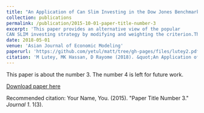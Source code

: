 ```yaml
---
title: "An Application of Can Slim Investing in the Dow Jones Benchmark"
collection: publications
permalink: /publication/2015-10-01-paper-title-number-3
excerpt: 'This paper provides an alternative view of the popular
CAN SLIM investing strategy by modifying and weighting the criterion.The study finds that the system outperforms the market on a risk adjustedbasis in all three time frames and holds a high R Squared for each timeframe.'
date: 2018-05-01
venue: 'Asian Journal of Economic Modeling'
paperurl: 'https://github.com/yetul/matt/tree/gh-pages/files/lutey2.pdf'
citation: 'M Lutey, MK Hassan, D Rayome (2018). &quot;An Application of Can Slim Investing in the Dow Jones Benchmark&quot; <i>Asian Journal of Economic Modeling</i>. 6(3), 274-286.'
---
```

This paper is about the number 3. The number 4 is left for future work.

[Download paper here](https://github.com/yetul/matt/tree/gh-pages/files/lutey2.pdf)

Recommended citation: Your Name, You. (2015). "Paper Title Number 3." <i>Journal 1</i>. 1(3).

